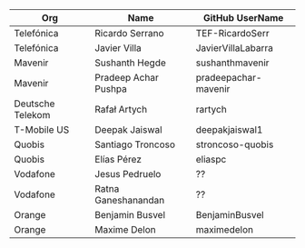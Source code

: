 | Org                    | Name                       | GitHub UserName        |
| -----------------------| ---------------------------|------------------------|
| Telefónica | Ricardo Serrano | TEF-RicardoSerr |
| Telefónica | Javier Villa | JavierVillaLabarra |
| Mavenir | Sushanth Hegde | sushanthmavenir |
| Mavenir | Pradeep Achar Pushpa| pradeepachar-mavenir |
| Deutsche Telekom | Rafał Artych | rartych |
| T-Mobile US | Deepak Jaiswal | deepakjaiswal1 |
| Quobis | Santiago Troncoso | stroncoso-quobis |
| Quobis | Elías Pérez | eliaspc |
| Vodafone | Jesus Pedruelo | ?? |
| Vodafone | Ratna Ganeshanandan | ?? |
| Orange | Benjamin Busvel | BenjaminBusvel |
| Orange | Maxime Delon | maximedelon |
